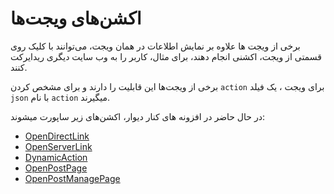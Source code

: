 # اکشن‌های ویجت‌ها

برخی از ویجت ها علاوه بر نمایش اطلاعات در همان 
ویجت، می‌توانند با کلیک روی قسمتی از ویجت، اکشنی انجام دهند،
برای مثال، کاربر را به وب سایت دیگری ریدایرکت کنند.

برخی از ویجت‌ها این قابلیت را دارند و برای مشخص کردن `action` برای ویجت ، یک فیلد `json` با نام `action` میگیرند.

در حال حاضر در افزونه های کنار دیوار، اکشن‌های زیر ساپورت میشوند:

- [OpenDirectLink](./open_direct_link.md)
- [OpenServerLink](./open_server_link.md)
- [DynamicAction](./dynamic_action.md)
- [OpenPostPage](./post_actions.md#open-post-page)
- [OpenPostManagePage](./post_actions.md#open-post-management-page)
